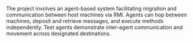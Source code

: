 The project involves an agent-based system facilitating migration and communication between host machines via RMI. Agents can hop between machines, deposit and retrieve messages, and execute methods independently. Test agents demonstrate inter-agent communication and movement across designated destinations.
